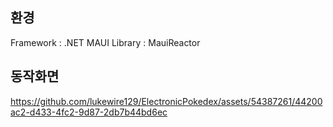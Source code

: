 ## 환경
Framework : .NET MAUI
Library : MauiReactor

## 동작화면
https://github.com/lukewire129/ElectronicPokedex/assets/54387261/44200ac2-d433-4fc2-9d87-2db7b44bd6ec

